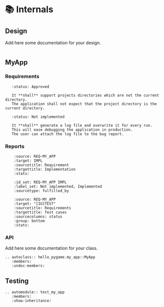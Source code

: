 # 📚 Internals

## Design

Add here some documentation for your design.

```{mermaid} figures/design.mmd

```

## MyApp

### Requirements

```{item} REQ-MY_APP_PROJECT_DIR-0.0.1 External project path
   :status: Approved

   It **shall** support projects directories which are not the current directory.
   The application shall not expect that the project directory is the current directory.
```

```{item} REQ-MY_APP_LOGGING-0.0.1 Create log file
   :status: Not implemented

   It **shall** generate a log file and overwrite it for every run.
   This will ease debugging the application in production.
   The user can attach the log file to the bug report.
```

### Reports

```{item-matrix} Trace requirements to implementation
    :source: REQ-MY_APP
    :target: IMPL
    :sourcetitle: Requirement
    :targettitle: Implementation
    :stats:
```

```{item-piechart} Implementation coverage chart
    :id_set: REQ-MY_APP IMPL
    :label_set: Not implemented, Implemented
    :sourcetype: fulfilled_by
```

```{item-matrix} Requirements to test case description traceability
    :source: REQ-MY_APP
    :target: "[IU]TEST"
    :sourcetitle: Requirements
    :targettitle: Test cases
    :sourcecolumns: status
    :group: bottom
    :stats:
```

### API

Add here some documentation for your class.

```{eval-rst}
.. autoclass:: hello_pygame.my_app::MyApp
   :members:
   :undoc-members:
```

## Testing

```{eval-rst}
.. automodule:: test_my_app
   :members:
   :show-inheritance:
```
